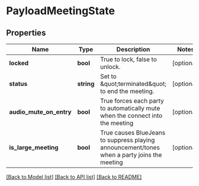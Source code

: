 # PayloadMeetingState

## Properties
Name | Type | Description | Notes
------------ | ------------- | ------------- | -------------
**locked** | **bool** | True to lock, false to unlock. | [optional] 
**status** | **string** | Set to \&quot;terminated\&quot; to end the meeting. | [optional] 
**audio_mute_on_entry** | **bool** | True forces each party to automatically mute when the connect into the meeting | [optional] 
**is_large_meeting** | **bool** | True causes BlueJeans to suppress playing announcement/tones when a party joins the meeting | [optional] 

[[Back to Model list]](../README.md#documentation-for-models) [[Back to API list]](../README.md#documentation-for-api-endpoints) [[Back to README]](../README.md)


